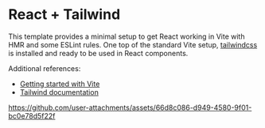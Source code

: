 # React + Tailwind

This template provides a minimal setup to get React working in Vite with HMR and some ESLint rules. One top of the standard Vite setup, [tailwindcss](https://tailwindcss.com/) is installed and ready to be used in React components.

Additional references:
* [Getting started with Vite](https://vitejs.dev/guide/)
* [Tailwind documentation](https://tailwindcss.com/docs/installation)



https://github.com/user-attachments/assets/66d8c086-d949-4580-9f01-bc0e78d5f22f

